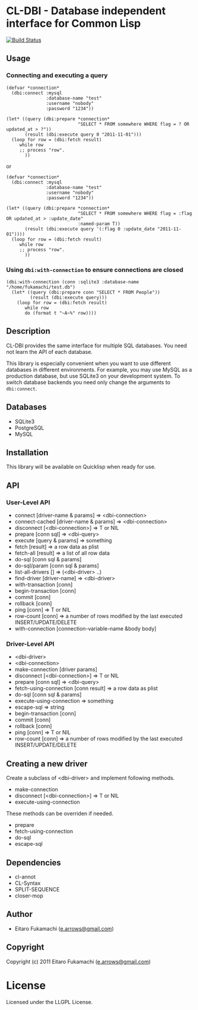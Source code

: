 # CL-DBI - Database independent interface for Common Lisp

[![Build Status](https://travis-ci.org/fukamachi/cl-dbi.svg?branch=master)](https://travis-ci.org/fukamachi/cl-dbi)

## Usage

### Connecting and executing a query

```common-lisp
(defvar *connection*
  (dbi:connect :mysql
               :database-name "test"
               :username "nobody"
               :password "1234"))

(let* ((query (dbi:prepare *connection*
                           "SELECT * FROM somewhere WHERE flag = ? OR updated_at > ?"))
       (result (dbi:execute query 0 "2011-11-01")))
  (loop for row = (dbi:fetch result)
     while row
     ;; process "row".
       ))
```

or

```common-lisp
(defvar *connection*
  (dbi:connect :mysql
               :database-name "test"
               :username "nobody"
               :password "1234"))

(let* ((query (dbi:prepare *connection*
                           "SELECT * FROM somewhere WHERE flag = :flag OR updated_at > :update_date"
                           :named-param T))
       (result (dbi:execute query '(:flag 0 :update_date "2011-11-01"))))
  (loop for row = (dbi:fetch result)
     while row
     ;; process "row".
       ))
```

### Using `dbi:with-connection` to ensure connections are closed

```common-lisp
(dbi:with-connection (conn :sqlite3 :database-name "/home/fukamachi/test.db")
  (let* ((query (dbi:prepare conn "SELECT * FROM People"))
         (result (dbi:execute query)))
    (loop for row = (dbi:fetch result)
       while row
       do (format t "~A~%" row))))
```

## Description

CL-DBI provides the same interface for multiple SQL databases. You need not learn the API of each database.

This library is especially convenient when you want to use different databases in different environments. For example, you may use MySQL as a production database, but use SQLite3 on your development system. To switch database backends you need only change the arguments to `dbi:connect`.

## Databases

* SQLite3
* PostgreSQL
* MySQL

## Installation

This library will be available on Quicklisp when ready for use.

## API

### User-Level API

* connect [driver-name &amp; params] =&gt; &lt;dbi-connection&gt;
* connect-cached [driver-name &amp; params] =&gt; &lt;dbi-connection&gt;
* disconnect [&lt;dbi-connection&gt;] =&gt; T or NIL
* prepare [conn sql] =&gt; &lt;dbi-query&gt;
* execute [query &amp; params] =&gt; something
* fetch [result] =&gt; a row data as plist
* fetch-all [result] =&gt; a list of all row data
* do-sql [conn sql &amp; params]
* do-sql/param [conn sql &amp; params]
* list-all-drivers [] =&gt; (&lt;dbi-driver&gt; ..)
* find-driver [driver-name] =&gt; &lt;dbi-driver&gt;
* with-transaction [conn]
* begin-transaction [conn]
* commit [conn]
* rollback [conn]
* ping [conn] =&gt; T or NIL
* row-count [conn] =&gt; a number of rows modified by the last executed INSERT/UPDATE/DELETE
* with-connection [connection-variable-name &amp;body body]

### Driver-Level API

* &lt;dbi-driver&gt;
* &lt;dbi-connection&gt;
* make-connection [driver params]
* disconnect [&lt;dbi-connection&gt;] =&gt; T or NIL
* prepare [conn sql] =&gt; &lt;dbi-query&gt;
* fetch-using-connection [conn result] =&gt; a row data as plist
* do-sql [conn sql &amp; params]
* execute-using-connection =&gt; something
* escape-sql =&gt; string
* begin-transaction [conn]
* commit [conn]
* rollback [conn]
* ping [conn] =&gt; T or NIL
* row-count [conn] =&gt; a number of rows modified by the last executed INSERT/UPDATE/DELETE

## Creating a new driver

Create a subclass of &lt;dbi-driver&gt; and implement following methods.

* make-connection
* disconnect [&lt;dbi-connection&gt;] =&gt; T or NIL
* execute-using-connection

These methods can be overriden if needed.

* prepare
* fetch-using-connection
* do-sql
* escape-sql

## Dependencies

* cl-annot
* CL-Syntax
* SPLIT-SEQUENCE
* closer-mop

## Author

* Eitaro Fukamachi (e.arrows@gmail.com)

## Copyright

Copyright (c) 2011 Eitaro Fukamachi (e.arrows@gmail.com)

# License

Licensed under the LLGPL License.

